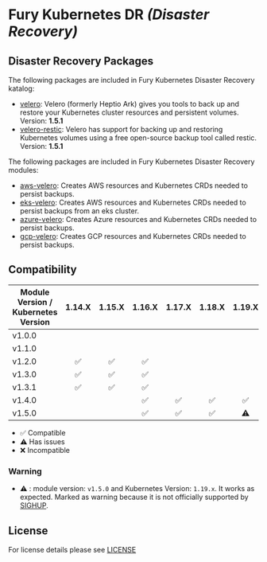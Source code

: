 # Fury Kubernetes DR *(Disaster Recovery)*

## Disaster Recovery Packages

The following packages are included in Fury Kubernetes Disaster Recovery katalog:

- [velero](katalog/velero): Velero (formerly Heptio Ark) gives you tools to
back up and restore your Kubernetes cluster resources and persistent volumes. Version: **1.5.1**
- [velero-restic](katalog/velero/velero-restic): Velero has support for backing up and restoring
Kubernetes volumes using a free open-source backup tool called restic. Version: **1.5.1**

The following packages are included in Fury Kubernetes Disaster Recovery modules:

- [aws-velero](modules/aws-velero): Creates AWS resources and Kubernetes CRDs needed to persist backups.
- [eks-velero](modules/eks-velero): Creates AWS resources and Kubernetes CRDs needed to persist backups
from an eks cluster.
- [azure-velero](modules/azure-velero): Creates Azure resources and Kubernetes CRDs needed to persist backups.
- [gcp-velero](modules/gcp-velero): Creates GCP resources and Kubernetes CRDs needed to persist backups.


## Compatibility

| Module Version / Kubernetes Version | 1.14.X             | 1.15.X             | 1.16.X             | 1.17.X             | 1.18.X             | 1.19.X             |
|-------------------------------------|:------------------:|:------------------:|:------------------:|:------------------:|:------------------:|:------------------:|
| v1.0.0                              |                    |                    |                    |                    |                    |                    |
| v1.1.0                              |                    |                    |                    |                    |                    |                    |
| v1.2.0                              | :white_check_mark: | :white_check_mark: | :white_check_mark: |                    |                    |                    |
| v1.3.0                              | :white_check_mark: | :white_check_mark: | :white_check_mark: |                    |                    |                    |
| v1.3.1                              | :white_check_mark: | :white_check_mark: | :white_check_mark: |                    |                    |                    |
| v1.4.0                              |                    |                    | :white_check_mark: | :white_check_mark: | :white_check_mark: | :white_check_mark: |
| v1.5.0                              |                    |                    | :white_check_mark: | :white_check_mark: | :white_check_mark: |     :warning:      |

- :white_check_mark: Compatible
- :warning: Has issues
- :x: Incompatible

### Warning

- :warning: : module version: `v1.5.0` and Kubernetes Version: `1.19.x`. It works as expected. Marked as warning
because it is not officially supported by [SIGHUP](https://sighup.io).


## License

For license details please see [LICENSE](./LICENSE)
